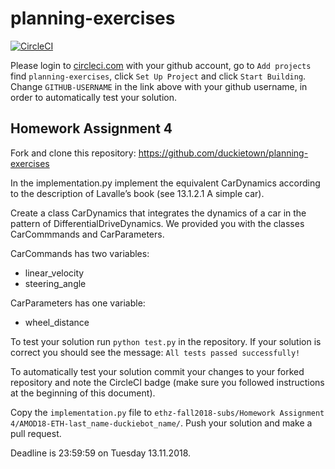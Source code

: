 # planning-exercises

[![CircleCI](https://circleci.com/gh/GITHUB-USERNAME/planning-exercises.svg?style=svg)](https://circleci.com/gh/GITHUB-USERNAME/planning-exercises)

Please login to [circleci.com](circleci.com) with your github account, go to `Add projects` find `planning-exercises`, click `Set Up Project` and click `Start Building`. Change `GITHUB-USERNAME` in the link above with your github username, in order to automatically test your solution.

## Homework Assignment 4

Fork and clone this repository: https://github.com/duckietown/planning-exercises

In the implementation.py implement the equivalent CarDynamics according to the description of Lavalle’s book (see 13.1.2.1 A simple car).

Create a class CarDynamics that integrates the dynamics of a car in the pattern of DifferentialDriveDynamics. We provided you with the classes CarCommmands and CarParameters.

CarCommands has two variables:

 - linear_velocity
 - steering_angle

CarParameters has one variable:

 - wheel_distance

To test your solution run `python test.py` in the repository. If your solution is correct you should see the message: `All tests passed successfully!`

To automatically test your solution commit your changes to your forked repository and note the CircleCI badge (make sure you followed instructions at the beginning of this document).

Copy the `implementation.py` file to `ethz-fall2018-subs/Homework Assignment 4/AMOD18-ETH-last_name-duckiebot_name/`. Push your solution and make a pull request.

Deadline is 23:59:59 on Tuesday 13.11.2018.
